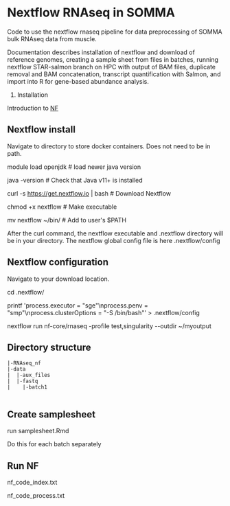 # Nextflow RNAseq in SOMMA

Code to use the nextflow rnaseq pipeline for data preprocessing of SOMMA bulk RNAseq data from muscle.

Documentation describes installation of nextflow and download of reference genomes, creating a sample sheet from files in batches, running nextflow STAR-salmon branch on HPC with output of BAM files, duplicate removal and BAM concatenation, transcript quantification with Salmon, and import into R for gene-based abundance analysis.

1. Installation

Introduction to [NF](https://nf-co.re/docs/usage/getting_started/introduction)

## Nextflow install

Navigate to directory to store docker containers. Does not need to be in path.

module load openjdk			# load newer java version 

java -version                           # Check that Java v11+ is installed

curl -s https://get.nextflow.io | bash  # Download Nextflow

chmod +x nextflow                       # Make executable

mv nextflow ~/bin/                      # Add to user's $PATH

After the curl command, the nextflow executable and .nextflow directory will be in your directory. The nextflow global config file is here .nextflow/config

## Nextflow configuration

Navigate to your download location.

cd .nextflow/

printf 'process.executor = "sge"\nprocess.penv = "smp"\nprocess.clusterOptions = "-S /bin/bash"' > .nextflow/config

nextflow run nf-core/rnaseq -profile test,singularity --outdir ~/myoutput


## Directory structure

```
|-RNAseq_nf
|-data
|  |-aux_files
|  |-fastq
|    |-batch1


```

## Create samplesheet

run samplesheet.Rmd

Do this for each batch separately

## Run NF

nf_code_index.txt

nf_code_process.txt




 
